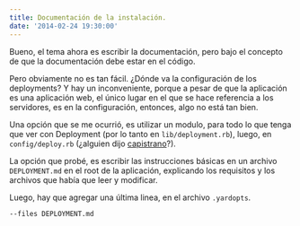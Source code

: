 ```yaml
---
title: Documentación de la instalación.
date: '2014-02-24 19:30:00'
---
```


Bueno, el tema ahora es escribir la documentación, pero bajo el concepto de que la documentación debe estar en el código.

Pero obviamente no es tan fácil. ¿Dónde va la configuración de los deployments? Y hay un inconveniente, porque a pesar de que la aplicación es una aplicación web, el único lugar en el que se hace referencia a los servidores, es en la configuración, entonces, algo no está tan bien.

Una opción que se me ocurrió, es utilizar un modulo, para todo lo que tenga que ver con Deployment (por lo tanto en `lib/deployment.rb`), luego, en `config/deploy.rb` (¿alguien dijo [capistrano][cap]?).

La opción que probé, es escribir las instrucciones básicas en un archivo `DEPLOYMENT.md` en el root de la aplicación, explicando los requisitos y los archivos que había que leer y modificar.

Luego, hay que agregar una última linea, en el archivo `.yardopts`.

	--files DEPLOYMENT.md
   


  [cap]: http://capistranorb.com/
